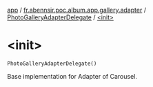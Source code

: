 [app](../../index.md) / [fr.abennsir.poc.album.app.gallery.adapter](../index.md) / [PhotoGalleryAdapterDelegate](index.md) / [&lt;init&gt;](./-init-.md)

# &lt;init&gt;

`PhotoGalleryAdapterDelegate()`

Base implementation for Adapter of Carousel.


